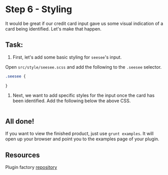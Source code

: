 # Step 6 - Styling

It would be great if our credit card input gave us some visual indication of a card being identified. Let's make that happen. 

## Task:

1. First, let's add some basic styling for `seesee`'s input. 

  Open `src/style/seesee.scss` and add the following to the `.seesee` selector.
  
  ```scss
  .seesee {
      
  }
  ```

1. Next, we want to add specific styles for the input once the card has been identified. Add the following below the above CSS.

    ```scss
    ```

## All done!

If you want to view the finished product, just use `grunt examples`. It will open up your browser and point you to the examples page of your plugin. 

## Resources

Plugin factory [repository](https://github.com/mobify/plugin)
